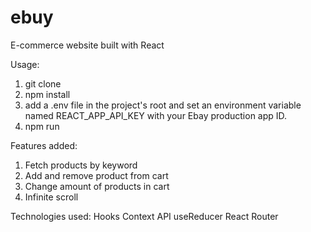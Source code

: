 # ebuy

E-commerce website built with React

Usage:

1. git clone
2. npm install
3. add a .env file in the project's root and set an environment variable named REACT_APP_API_KEY with your Ebay production app ID.
4. npm run

Features added:

1. Fetch products by keyword
2. Add and remove product from cart
3. Change amount of products in cart
4. Infinite scroll

Technologies used:
Hooks
Context API
useReducer
React Router
